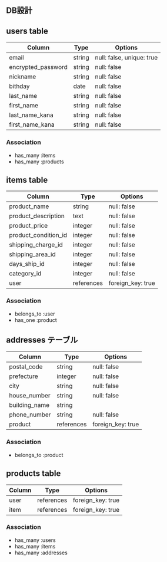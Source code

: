 ## DB設計

## users table

| Column             | Type                | Options                    |
|--------------------|---------------------|----------------------------|
| email              | string              | null: false, unique: true  |
| encrypted_password | string              | null: false                |
| nickname           | string              | null: false                |
| bithday            | date                | null: false                |
| last_name          | string              | null: false                |
| first_name         | string              | null: false                |
| last_name_kana     | string              | null: false                |
| first_name_kana    | string              | null: false                |


### Association

* has_many :items
* has_many :products

## items table

| Column                              | Type       | Options           |
|-------------------------------------|------------|-------------------|
| product_name                        | string     | null: false       |
| product_description                 | text       | null: false       |
| product_price                       | integer    | null: false       |
| product_condition_id                | integer    | null: false       |
| shipping_charge_id                  | integer    | null: false       |
| shipping_area_id                    | integer    | null: false       |
| days_ship_id                        | integer    | null: false       |
| category_id                         | integer    | null: false       |
| user                                | references | foreign_key: true |

### Association

- belongs_to :user
- has_one :product

## addresses テーブル

| Column        | Type       | Options                        |
| ------------- | ---------- | ------------------------------ |
| postal_code   | string     | null: false                    |
| prefecture    | integer    | null: false                    |
| city          | string     | null: false                    |
| house_number  | string     | null: false                    |
| building_name | string     |                                |
| phone_number  | string     | null: false                    |
| product       | references | foreign_key: true              |

### Association

- belongs_to :product

## products table

| Column        | Type       | Options                        |
| ------------- | ---------- | ------------------------------ |
| user          | references | foreign_key: true              |
| item          | references | foreign_key: true              |

### Association

- has_many :users
- has_many :items
- has_many :addresses


